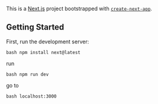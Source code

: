 This is a [Next.js](https://nextjs.org) project bootstrapped with [`create-next-app`](https://nextjs.org/docs/app/api-reference/cli/create-next-app).

## Getting Started

First, run the development server:

```bash npm install next@latest```

run

```bash npm run dev```


go to 

```bash localhost:3000```
